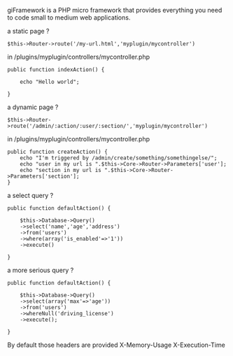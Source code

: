 giFramework is a PHP micro framework that provides everything you need to code small to medium web applications.


a static page ?

```
$this->Router->route('/my-url.html','myplugin/mycontroller')
```

in /plugins/myplugin/controllers/mycontroller.php

```
public function indexAction() {
	
	echo "Hello world";
	
}
```

a dynamic page ?

```
$this->Router->route('/admin/:action/:user/:section/','myplugin/mycontroller')
```

in /plugins/myplugin/controllers/mycontroller.php
```
public function createAction() {
	echo "I'm triggered by /admin/create/something/somethingelse/";	
	echo "user in my url is ".$this->Core->Router->Parameters['user'];
	echo "section in my url is ".$this->Core->Router->Parameters['section'];
}
```



a select query ?
```
public function defaultAction() {

	$this->Database->Query()
	->select('name','age','address')
	->from('users')
	->where(array('is_enabled'=>'1'))
	->execute()

}
```


a more serious query ?
```
public function defaultAction() {
	
	$this->Database->Query()
	->select(array('max'=>'age'))
	->from('users')
	->whereNull('driving_license')
	->execute();

}
```


By default those headers are provided
X-Memory-Usage
X-Execution-Time